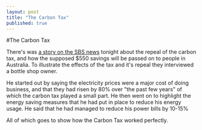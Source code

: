 ```yaml
---
layout: post
title: "The Carbon Tax"
published: true
---
```

#The Carbon Tax

There's was [a story on the SBS news](http://www.sbs.com.au/news/article/2014/07/17/how-will-carbon-tax-repeal-impact-you) tonight about the repeal of the 
carbon tax, and how the supposed $550 savings will be passed on to people in Australia. To illustrate 
the effects of the tax and it's repeal they interviewed a bottle shop owner.

He started out by saying the electricity prices were a major cost of doing business, and that 
they had risen by 80% over "the past few years" of which the carbon tax played a small part. 
He then went on to highlight the energy saving measures that he had put in place to reduce his 
energy usage. He said that he had managed to reduce his power bills by 10-15%

All of which goes to show how the Carbon Tax worked perfectly.
